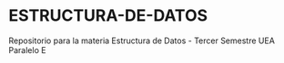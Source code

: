 # ESTRUCTURA-DE-DATOS
Repositorio para la materia Estructura de Datos - Tercer Semestre UEA Paralelo E
